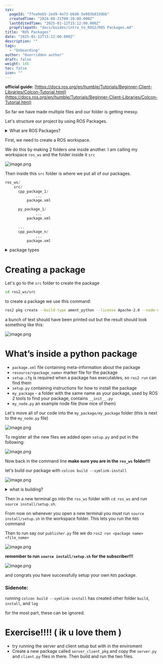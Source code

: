 ```yaml
---
sys:
  pageId: "7fea9eb5-2ed9-4e73-b6d6-5e093b833dbb"
  createdTime: "2024-08-21T00:28:00.000Z"
  lastEditedTime: "2025-01-12T15:12:00.000Z"
  propFilepath: "docs/Guides/intro_to_ROS2/ROS Packages.md"
title: "ROS Packages"
date: "2025-01-12T15:12:00.000Z"
description: ""
tags:
  - "Onboarding"
author: "Overridden author"
draft: false
weight: 145
toc: false
icon: ""
---
```


**official guide:** [https://docs.ros.org/en/humble/Tutorials/Beginner-Client-Libraries/Colcon-Tutorial.html](https://docs.ros.org/en/humble/Tutorials/Beginner-Client-Libraries/Colcon-Tutorial.html)

So far we have made multiple files and our folder is getting messy.

Let's structure our project by using ROS Packages.

<details>

<summary>What are ROS Packages?</summary>

ROS Packages are, as the name implies, packages of code that are highly sharable between ROS developers.

They consist of a folder, `package.xml` file, and source code

```python
      cpp_package_1/
		      ... imagine much code files here ..
          package.xml
```

</details>

First, we need to create a ROS workspace.

We do this by making 2 folders one inside another. I am calling my workspace `ros_ws` and the folder inside it `src`

![image.png](https://prod-files-secure.s3.us-west-2.amazonaws.com/d518164a-d88e-44d1-a4ee-3adb3bd8bce0/70706947-fd18-4537-a67b-e12946812d31/image.png?X-Amz-Algorithm=AWS4-HMAC-SHA256&X-Amz-Content-Sha256=UNSIGNED-PAYLOAD&X-Amz-Credential=ASIAZI2LB4667VTBYH45%2F20250203%2Fus-west-2%2Fs3%2Faws4_request&X-Amz-Date=20250203T100819Z&X-Amz-Expires=3600&X-Amz-Security-Token=IQoJb3JpZ2luX2VjEPj%2F%2F%2F%2F%2F%2F%2F%2F%2F%2FwEaCXVzLXdlc3QtMiJHMEUCIA9pMBeari3%2Bqm24lvY1w%2BbGfpqJI%2B3RztR6Xhf7u8K%2BAiEAgE9iRVVvmFWEKA7Bxe1m%2BDQojugRLMzWw4c%2FewYf%2Fxkq%2FwMIERAAGgw2Mzc0MjMxODM4MDUiDKixhDwiCQq5P8KsUyrcAzJLjyNAcDtcO3o%2FYUSLpBI6aQu3Q4AEDVX8CIU2GaaoTYQHlPupUxLRbFGy%2BtifGeE6wa2R5jZCYuzxSLO6vhkL6DdQMlNVgPbVQpYRnKu389JMCXp3yuwvvWAeYDTcQwHRVFTNPl6VqSRag8L%2F8PqHXCCO9%2BTUKE6TYW2sLtl8lj8nx92%2FdnAYPfpEfBxkUTm4jRJ%2BZ6%2FTG28T4S%2B0hrvYWMtIvhEPw7GL4VuIIzOJN%2FDFjHeILwTENIUktPuxp6ZfpzOyhLOWrpjA9UqAKKg96Lp3u%2BKLZR1hLlFCoUNu9OX9r0Z%2Bq1Igf8rQk0poJeji%2F4fnKqoLfHRdsWO3rICjI7H9i2TCSHz%2BdK83B0d1Nt4UbbUrmiIHuNkvF3zCjpuvZqlKuMn5DkiEPUV%2FirPjcTiBiGJTzobG01BCFCahJg%2BzNsDo%2FNXuMRm8LPtz0KltVGW7VASXMs0%2BNbdfJxV172Yb4VFYHEg8M3fyPcIQ9iuFgn2jdqY25Irjc7w5isSDM5%2BxZeUG27YYhD22w0YXkZLcluTSs4aPNyMNXKAnmugGeJfB2MXStbrUeHdJfBN1D44B4vEp9sMMbTU8hVXA39KtizOy1jXRWr5FdJH7AlpGOoCXfbEV3bWPMN70gb0GOqUB4RaYH72hppFLAXk6yZpnUDjhKQG04VMJvlO0%2FQgG3llQuG3AzyCCnJBC4hBWpwA1fu6k%2F5zwdjZp69E4cU1Soapr3Y8wZAQNHdVNMHkWaPNnnjlrmCGKFsDRNgZ2daJJ2KrMyorgpee0%2Bq5A5fzD%2FHmunmd8%2FcABVGxv3xYCaHEkxhGsx98yKRgf4pIOL7FPUldT40aqF6%2F%2FkMvQmegCN4S4pmMB&X-Amz-Signature=ea5f056f88daef9d6021b358de27a6c086853621c7ac3466013e2caed3889646&X-Amz-SignedHeaders=host&x-id=GetObject)

Then inside this `src` folder is where we put all of our packages.

```python
ros_ws/
    src/
      cpp_package_1/
		      ...
          package.xml

      py_package_1/
		      ...
          package.xml

      ...
      cpp_package_n/
		      ...
          package.xml

```

<details>

<summary>package types</summary>

packages can be either `C++` or python.

the intern file structure is different for each but for this guide we will stick to creating python packages

</details>

# Creating a package

Let's go to the `src` folder to create the package

```bash
cd ros2_ws/src
```

to create a package we use this command:

```bash
ros2 pkg create --build-type ament_python --license Apache-2.0 --node-name my_node my_package
```

a bunch of text should have been printed out but the result should look something like this:

![image.png](https://prod-files-secure.s3.us-west-2.amazonaws.com/d518164a-d88e-44d1-a4ee-3adb3bd8bce0/e6cf1e3f-8512-4a3e-b131-079f800bf3e8/image.png?X-Amz-Algorithm=AWS4-HMAC-SHA256&X-Amz-Content-Sha256=UNSIGNED-PAYLOAD&X-Amz-Credential=ASIAZI2LB4667VTBYH45%2F20250203%2Fus-west-2%2Fs3%2Faws4_request&X-Amz-Date=20250203T100819Z&X-Amz-Expires=3600&X-Amz-Security-Token=IQoJb3JpZ2luX2VjEPj%2F%2F%2F%2F%2F%2F%2F%2F%2F%2FwEaCXVzLXdlc3QtMiJHMEUCIA9pMBeari3%2Bqm24lvY1w%2BbGfpqJI%2B3RztR6Xhf7u8K%2BAiEAgE9iRVVvmFWEKA7Bxe1m%2BDQojugRLMzWw4c%2FewYf%2Fxkq%2FwMIERAAGgw2Mzc0MjMxODM4MDUiDKixhDwiCQq5P8KsUyrcAzJLjyNAcDtcO3o%2FYUSLpBI6aQu3Q4AEDVX8CIU2GaaoTYQHlPupUxLRbFGy%2BtifGeE6wa2R5jZCYuzxSLO6vhkL6DdQMlNVgPbVQpYRnKu389JMCXp3yuwvvWAeYDTcQwHRVFTNPl6VqSRag8L%2F8PqHXCCO9%2BTUKE6TYW2sLtl8lj8nx92%2FdnAYPfpEfBxkUTm4jRJ%2BZ6%2FTG28T4S%2B0hrvYWMtIvhEPw7GL4VuIIzOJN%2FDFjHeILwTENIUktPuxp6ZfpzOyhLOWrpjA9UqAKKg96Lp3u%2BKLZR1hLlFCoUNu9OX9r0Z%2Bq1Igf8rQk0poJeji%2F4fnKqoLfHRdsWO3rICjI7H9i2TCSHz%2BdK83B0d1Nt4UbbUrmiIHuNkvF3zCjpuvZqlKuMn5DkiEPUV%2FirPjcTiBiGJTzobG01BCFCahJg%2BzNsDo%2FNXuMRm8LPtz0KltVGW7VASXMs0%2BNbdfJxV172Yb4VFYHEg8M3fyPcIQ9iuFgn2jdqY25Irjc7w5isSDM5%2BxZeUG27YYhD22w0YXkZLcluTSs4aPNyMNXKAnmugGeJfB2MXStbrUeHdJfBN1D44B4vEp9sMMbTU8hVXA39KtizOy1jXRWr5FdJH7AlpGOoCXfbEV3bWPMN70gb0GOqUB4RaYH72hppFLAXk6yZpnUDjhKQG04VMJvlO0%2FQgG3llQuG3AzyCCnJBC4hBWpwA1fu6k%2F5zwdjZp69E4cU1Soapr3Y8wZAQNHdVNMHkWaPNnnjlrmCGKFsDRNgZ2daJJ2KrMyorgpee0%2Bq5A5fzD%2FHmunmd8%2FcABVGxv3xYCaHEkxhGsx98yKRgf4pIOL7FPUldT40aqF6%2F%2FkMvQmegCN4S4pmMB&X-Amz-Signature=645c43d3a1e1ce015373521790f242ab8ad6cf193faca29905742342007b5dd4&X-Amz-SignedHeaders=host&x-id=GetObject)

# What’s inside a python package

- `package.xml` file containing meta-information about the package
- `resource/<package_name>` marker file for the package
- `setup.cfg` is required when a package has executables, so `ros2 run` can find them
- `setup.py` containing instructions for how to install the package
- `my_package` - a folder with the same name as your package, used by ROS 2 tools to find your package, contains `__init__.py`
- `my_node.py` an example node file (how nice of them)

Let's move all of our code into the `my_package/my_package` folder (this is next to the `my_node.py` file)

![image.png](https://prod-files-secure.s3.us-west-2.amazonaws.com/d518164a-d88e-44d1-a4ee-3adb3bd8bce0/9ce58f11-0da9-4d3e-b86d-506a9685d378/image.png?X-Amz-Algorithm=AWS4-HMAC-SHA256&X-Amz-Content-Sha256=UNSIGNED-PAYLOAD&X-Amz-Credential=ASIAZI2LB4667VTBYH45%2F20250203%2Fus-west-2%2Fs3%2Faws4_request&X-Amz-Date=20250203T100819Z&X-Amz-Expires=3600&X-Amz-Security-Token=IQoJb3JpZ2luX2VjEPj%2F%2F%2F%2F%2F%2F%2F%2F%2F%2FwEaCXVzLXdlc3QtMiJHMEUCIA9pMBeari3%2Bqm24lvY1w%2BbGfpqJI%2B3RztR6Xhf7u8K%2BAiEAgE9iRVVvmFWEKA7Bxe1m%2BDQojugRLMzWw4c%2FewYf%2Fxkq%2FwMIERAAGgw2Mzc0MjMxODM4MDUiDKixhDwiCQq5P8KsUyrcAzJLjyNAcDtcO3o%2FYUSLpBI6aQu3Q4AEDVX8CIU2GaaoTYQHlPupUxLRbFGy%2BtifGeE6wa2R5jZCYuzxSLO6vhkL6DdQMlNVgPbVQpYRnKu389JMCXp3yuwvvWAeYDTcQwHRVFTNPl6VqSRag8L%2F8PqHXCCO9%2BTUKE6TYW2sLtl8lj8nx92%2FdnAYPfpEfBxkUTm4jRJ%2BZ6%2FTG28T4S%2B0hrvYWMtIvhEPw7GL4VuIIzOJN%2FDFjHeILwTENIUktPuxp6ZfpzOyhLOWrpjA9UqAKKg96Lp3u%2BKLZR1hLlFCoUNu9OX9r0Z%2Bq1Igf8rQk0poJeji%2F4fnKqoLfHRdsWO3rICjI7H9i2TCSHz%2BdK83B0d1Nt4UbbUrmiIHuNkvF3zCjpuvZqlKuMn5DkiEPUV%2FirPjcTiBiGJTzobG01BCFCahJg%2BzNsDo%2FNXuMRm8LPtz0KltVGW7VASXMs0%2BNbdfJxV172Yb4VFYHEg8M3fyPcIQ9iuFgn2jdqY25Irjc7w5isSDM5%2BxZeUG27YYhD22w0YXkZLcluTSs4aPNyMNXKAnmugGeJfB2MXStbrUeHdJfBN1D44B4vEp9sMMbTU8hVXA39KtizOy1jXRWr5FdJH7AlpGOoCXfbEV3bWPMN70gb0GOqUB4RaYH72hppFLAXk6yZpnUDjhKQG04VMJvlO0%2FQgG3llQuG3AzyCCnJBC4hBWpwA1fu6k%2F5zwdjZp69E4cU1Soapr3Y8wZAQNHdVNMHkWaPNnnjlrmCGKFsDRNgZ2daJJ2KrMyorgpee0%2Bq5A5fzD%2FHmunmd8%2FcABVGxv3xYCaHEkxhGsx98yKRgf4pIOL7FPUldT40aqF6%2F%2FkMvQmegCN4S4pmMB&X-Amz-Signature=61411269f289c41b73749dcd57d84c0fd5ecb0a0bf53ae84c54f6c5ee204b2d6&X-Amz-SignedHeaders=host&x-id=GetObject)

To register all the new files we added open `setup.py` and put in the following:

![image.png](https://prod-files-secure.s3.us-west-2.amazonaws.com/d518164a-d88e-44d1-a4ee-3adb3bd8bce0/1cd7c262-4cae-4496-9d75-c178537d24a2/image.png?X-Amz-Algorithm=AWS4-HMAC-SHA256&X-Amz-Content-Sha256=UNSIGNED-PAYLOAD&X-Amz-Credential=ASIAZI2LB4667VTBYH45%2F20250203%2Fus-west-2%2Fs3%2Faws4_request&X-Amz-Date=20250203T100819Z&X-Amz-Expires=3600&X-Amz-Security-Token=IQoJb3JpZ2luX2VjEPj%2F%2F%2F%2F%2F%2F%2F%2F%2F%2FwEaCXVzLXdlc3QtMiJHMEUCIA9pMBeari3%2Bqm24lvY1w%2BbGfpqJI%2B3RztR6Xhf7u8K%2BAiEAgE9iRVVvmFWEKA7Bxe1m%2BDQojugRLMzWw4c%2FewYf%2Fxkq%2FwMIERAAGgw2Mzc0MjMxODM4MDUiDKixhDwiCQq5P8KsUyrcAzJLjyNAcDtcO3o%2FYUSLpBI6aQu3Q4AEDVX8CIU2GaaoTYQHlPupUxLRbFGy%2BtifGeE6wa2R5jZCYuzxSLO6vhkL6DdQMlNVgPbVQpYRnKu389JMCXp3yuwvvWAeYDTcQwHRVFTNPl6VqSRag8L%2F8PqHXCCO9%2BTUKE6TYW2sLtl8lj8nx92%2FdnAYPfpEfBxkUTm4jRJ%2BZ6%2FTG28T4S%2B0hrvYWMtIvhEPw7GL4VuIIzOJN%2FDFjHeILwTENIUktPuxp6ZfpzOyhLOWrpjA9UqAKKg96Lp3u%2BKLZR1hLlFCoUNu9OX9r0Z%2Bq1Igf8rQk0poJeji%2F4fnKqoLfHRdsWO3rICjI7H9i2TCSHz%2BdK83B0d1Nt4UbbUrmiIHuNkvF3zCjpuvZqlKuMn5DkiEPUV%2FirPjcTiBiGJTzobG01BCFCahJg%2BzNsDo%2FNXuMRm8LPtz0KltVGW7VASXMs0%2BNbdfJxV172Yb4VFYHEg8M3fyPcIQ9iuFgn2jdqY25Irjc7w5isSDM5%2BxZeUG27YYhD22w0YXkZLcluTSs4aPNyMNXKAnmugGeJfB2MXStbrUeHdJfBN1D44B4vEp9sMMbTU8hVXA39KtizOy1jXRWr5FdJH7AlpGOoCXfbEV3bWPMN70gb0GOqUB4RaYH72hppFLAXk6yZpnUDjhKQG04VMJvlO0%2FQgG3llQuG3AzyCCnJBC4hBWpwA1fu6k%2F5zwdjZp69E4cU1Soapr3Y8wZAQNHdVNMHkWaPNnnjlrmCGKFsDRNgZ2daJJ2KrMyorgpee0%2Bq5A5fzD%2FHmunmd8%2FcABVGxv3xYCaHEkxhGsx98yKRgf4pIOL7FPUldT40aqF6%2F%2FkMvQmegCN4S4pmMB&X-Amz-Signature=a6a54ab400df2985c6099937b78b0e5940f44bd36494efffaeb601555a0f16f2&X-Amz-SignedHeaders=host&x-id=GetObject)

Now back in the command line **make sure you are in the** **`ros_ws`** **folder!!!**

let's build our package with `colcon build --symlink-install`

![image.png](https://prod-files-secure.s3.us-west-2.amazonaws.com/d518164a-d88e-44d1-a4ee-3adb3bd8bce0/2f2a0d27-b173-48fd-b189-5f5c0ce65619/image.png?X-Amz-Algorithm=AWS4-HMAC-SHA256&X-Amz-Content-Sha256=UNSIGNED-PAYLOAD&X-Amz-Credential=ASIAZI2LB4667VTBYH45%2F20250203%2Fus-west-2%2Fs3%2Faws4_request&X-Amz-Date=20250203T100819Z&X-Amz-Expires=3600&X-Amz-Security-Token=IQoJb3JpZ2luX2VjEPj%2F%2F%2F%2F%2F%2F%2F%2F%2F%2FwEaCXVzLXdlc3QtMiJHMEUCIA9pMBeari3%2Bqm24lvY1w%2BbGfpqJI%2B3RztR6Xhf7u8K%2BAiEAgE9iRVVvmFWEKA7Bxe1m%2BDQojugRLMzWw4c%2FewYf%2Fxkq%2FwMIERAAGgw2Mzc0MjMxODM4MDUiDKixhDwiCQq5P8KsUyrcAzJLjyNAcDtcO3o%2FYUSLpBI6aQu3Q4AEDVX8CIU2GaaoTYQHlPupUxLRbFGy%2BtifGeE6wa2R5jZCYuzxSLO6vhkL6DdQMlNVgPbVQpYRnKu389JMCXp3yuwvvWAeYDTcQwHRVFTNPl6VqSRag8L%2F8PqHXCCO9%2BTUKE6TYW2sLtl8lj8nx92%2FdnAYPfpEfBxkUTm4jRJ%2BZ6%2FTG28T4S%2B0hrvYWMtIvhEPw7GL4VuIIzOJN%2FDFjHeILwTENIUktPuxp6ZfpzOyhLOWrpjA9UqAKKg96Lp3u%2BKLZR1hLlFCoUNu9OX9r0Z%2Bq1Igf8rQk0poJeji%2F4fnKqoLfHRdsWO3rICjI7H9i2TCSHz%2BdK83B0d1Nt4UbbUrmiIHuNkvF3zCjpuvZqlKuMn5DkiEPUV%2FirPjcTiBiGJTzobG01BCFCahJg%2BzNsDo%2FNXuMRm8LPtz0KltVGW7VASXMs0%2BNbdfJxV172Yb4VFYHEg8M3fyPcIQ9iuFgn2jdqY25Irjc7w5isSDM5%2BxZeUG27YYhD22w0YXkZLcluTSs4aPNyMNXKAnmugGeJfB2MXStbrUeHdJfBN1D44B4vEp9sMMbTU8hVXA39KtizOy1jXRWr5FdJH7AlpGOoCXfbEV3bWPMN70gb0GOqUB4RaYH72hppFLAXk6yZpnUDjhKQG04VMJvlO0%2FQgG3llQuG3AzyCCnJBC4hBWpwA1fu6k%2F5zwdjZp69E4cU1Soapr3Y8wZAQNHdVNMHkWaPNnnjlrmCGKFsDRNgZ2daJJ2KrMyorgpee0%2Bq5A5fzD%2FHmunmd8%2FcABVGxv3xYCaHEkxhGsx98yKRgf4pIOL7FPUldT40aqF6%2F%2FkMvQmegCN4S4pmMB&X-Amz-Signature=592070f442b446024ec447bea8f6ff906bff2223481c6028ae7d0e74a328a67e&X-Amz-SignedHeaders=host&x-id=GetObject)

<details>

<summary>what is building?</summary>

if you are a CS major at Rose-Hulman you will learn the answer to this in CSSE132

but TLDR; is it combines all the code files into one program that can be run easily 

</details>

Then in a new terminal go into the `ros_ws` folder with `cd ros_ws` and run `source install/setup.sh`. 

From now on whenever you open a new terminal you must run `source install/setup.sh` in the workspace folder. This lets you run the `ROS` command

Then to run say our `publisher.py` file we do `ros2 run <package name> <file_name>`

![image.png](https://prod-files-secure.s3.us-west-2.amazonaws.com/d518164a-d88e-44d1-a4ee-3adb3bd8bce0/4f4b1219-3a44-4632-aa0a-ce3471699f59/image.png?X-Amz-Algorithm=AWS4-HMAC-SHA256&X-Amz-Content-Sha256=UNSIGNED-PAYLOAD&X-Amz-Credential=ASIAZI2LB4667VTBYH45%2F20250203%2Fus-west-2%2Fs3%2Faws4_request&X-Amz-Date=20250203T100819Z&X-Amz-Expires=3600&X-Amz-Security-Token=IQoJb3JpZ2luX2VjEPj%2F%2F%2F%2F%2F%2F%2F%2F%2F%2FwEaCXVzLXdlc3QtMiJHMEUCIA9pMBeari3%2Bqm24lvY1w%2BbGfpqJI%2B3RztR6Xhf7u8K%2BAiEAgE9iRVVvmFWEKA7Bxe1m%2BDQojugRLMzWw4c%2FewYf%2Fxkq%2FwMIERAAGgw2Mzc0MjMxODM4MDUiDKixhDwiCQq5P8KsUyrcAzJLjyNAcDtcO3o%2FYUSLpBI6aQu3Q4AEDVX8CIU2GaaoTYQHlPupUxLRbFGy%2BtifGeE6wa2R5jZCYuzxSLO6vhkL6DdQMlNVgPbVQpYRnKu389JMCXp3yuwvvWAeYDTcQwHRVFTNPl6VqSRag8L%2F8PqHXCCO9%2BTUKE6TYW2sLtl8lj8nx92%2FdnAYPfpEfBxkUTm4jRJ%2BZ6%2FTG28T4S%2B0hrvYWMtIvhEPw7GL4VuIIzOJN%2FDFjHeILwTENIUktPuxp6ZfpzOyhLOWrpjA9UqAKKg96Lp3u%2BKLZR1hLlFCoUNu9OX9r0Z%2Bq1Igf8rQk0poJeji%2F4fnKqoLfHRdsWO3rICjI7H9i2TCSHz%2BdK83B0d1Nt4UbbUrmiIHuNkvF3zCjpuvZqlKuMn5DkiEPUV%2FirPjcTiBiGJTzobG01BCFCahJg%2BzNsDo%2FNXuMRm8LPtz0KltVGW7VASXMs0%2BNbdfJxV172Yb4VFYHEg8M3fyPcIQ9iuFgn2jdqY25Irjc7w5isSDM5%2BxZeUG27YYhD22w0YXkZLcluTSs4aPNyMNXKAnmugGeJfB2MXStbrUeHdJfBN1D44B4vEp9sMMbTU8hVXA39KtizOy1jXRWr5FdJH7AlpGOoCXfbEV3bWPMN70gb0GOqUB4RaYH72hppFLAXk6yZpnUDjhKQG04VMJvlO0%2FQgG3llQuG3AzyCCnJBC4hBWpwA1fu6k%2F5zwdjZp69E4cU1Soapr3Y8wZAQNHdVNMHkWaPNnnjlrmCGKFsDRNgZ2daJJ2KrMyorgpee0%2Bq5A5fzD%2FHmunmd8%2FcABVGxv3xYCaHEkxhGsx98yKRgf4pIOL7FPUldT40aqF6%2F%2FkMvQmegCN4S4pmMB&X-Amz-Signature=61a505917d40b3c6663290f8e2f59200e539fd76c8480a2d85558d914c67972b&X-Amz-SignedHeaders=host&x-id=GetObject)

**remember to run** **`source install/setup.sh`** **for the subscriber!!!**

![image.png](https://prod-files-secure.s3.us-west-2.amazonaws.com/d518164a-d88e-44d1-a4ee-3adb3bd8bce0/02121119-dad4-49ec-8356-c956108b4243/image.png?X-Amz-Algorithm=AWS4-HMAC-SHA256&X-Amz-Content-Sha256=UNSIGNED-PAYLOAD&X-Amz-Credential=ASIAZI2LB4667VTBYH45%2F20250203%2Fus-west-2%2Fs3%2Faws4_request&X-Amz-Date=20250203T100819Z&X-Amz-Expires=3600&X-Amz-Security-Token=IQoJb3JpZ2luX2VjEPj%2F%2F%2F%2F%2F%2F%2F%2F%2F%2FwEaCXVzLXdlc3QtMiJHMEUCIA9pMBeari3%2Bqm24lvY1w%2BbGfpqJI%2B3RztR6Xhf7u8K%2BAiEAgE9iRVVvmFWEKA7Bxe1m%2BDQojugRLMzWw4c%2FewYf%2Fxkq%2FwMIERAAGgw2Mzc0MjMxODM4MDUiDKixhDwiCQq5P8KsUyrcAzJLjyNAcDtcO3o%2FYUSLpBI6aQu3Q4AEDVX8CIU2GaaoTYQHlPupUxLRbFGy%2BtifGeE6wa2R5jZCYuzxSLO6vhkL6DdQMlNVgPbVQpYRnKu389JMCXp3yuwvvWAeYDTcQwHRVFTNPl6VqSRag8L%2F8PqHXCCO9%2BTUKE6TYW2sLtl8lj8nx92%2FdnAYPfpEfBxkUTm4jRJ%2BZ6%2FTG28T4S%2B0hrvYWMtIvhEPw7GL4VuIIzOJN%2FDFjHeILwTENIUktPuxp6ZfpzOyhLOWrpjA9UqAKKg96Lp3u%2BKLZR1hLlFCoUNu9OX9r0Z%2Bq1Igf8rQk0poJeji%2F4fnKqoLfHRdsWO3rICjI7H9i2TCSHz%2BdK83B0d1Nt4UbbUrmiIHuNkvF3zCjpuvZqlKuMn5DkiEPUV%2FirPjcTiBiGJTzobG01BCFCahJg%2BzNsDo%2FNXuMRm8LPtz0KltVGW7VASXMs0%2BNbdfJxV172Yb4VFYHEg8M3fyPcIQ9iuFgn2jdqY25Irjc7w5isSDM5%2BxZeUG27YYhD22w0YXkZLcluTSs4aPNyMNXKAnmugGeJfB2MXStbrUeHdJfBN1D44B4vEp9sMMbTU8hVXA39KtizOy1jXRWr5FdJH7AlpGOoCXfbEV3bWPMN70gb0GOqUB4RaYH72hppFLAXk6yZpnUDjhKQG04VMJvlO0%2FQgG3llQuG3AzyCCnJBC4hBWpwA1fu6k%2F5zwdjZp69E4cU1Soapr3Y8wZAQNHdVNMHkWaPNnnjlrmCGKFsDRNgZ2daJJ2KrMyorgpee0%2Bq5A5fzD%2FHmunmd8%2FcABVGxv3xYCaHEkxhGsx98yKRgf4pIOL7FPUldT40aqF6%2F%2FkMvQmegCN4S4pmMB&X-Amz-Signature=9312460dc8f6a07e1f592d1b32f6119af7e14182094b458d9310d64ebecb0ea2&X-Amz-SignedHeaders=host&x-id=GetObject)

and congrats you have successfully setup your own `ROS` package.

### Sidenote:

running `colcon build --symlink-install` has created other folder `build`, `install`, and `log`

for the most part, these can be ignored.

# Exercise!!!! ( ik u love them )

- try running the server and client setup but with in the enviroment
- Create a new package called `server_client_pkg` and copy the `server.py` and `client.py` files in there. Then build and run the two files.
